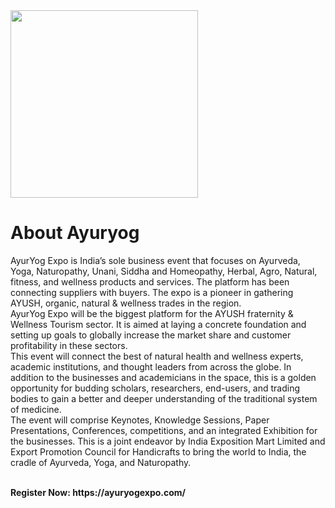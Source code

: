 </centre>
<img style="width: 300px" src="https://ayuryogexpo.com/wp-content/uploads/2023/07/Ayuryog-Expo_2024-2.png">
<h1>About Ayuryog</h1>

<p>AyurYog Expo is India’s sole business event that focuses on Ayurveda, Yoga, Naturopathy, Unani, Siddha and Homeopathy, Herbal, Agro, Natural, fitness, and wellness products and services. The platform has been connecting suppliers with buyers. The expo is a pioneer in gathering AYUSH, organic, natural & wellness trades in the region.
<br>
AyurYog Expo will be the biggest platform for the AYUSH fraternity & Wellness Tourism sector. It is aimed at laying a concrete foundation and setting up goals to globally increase the market share and customer profitability in these sectors.
<br>
This event will connect the best of natural health and wellness experts, academic institutions, and thought leaders from across the globe. In addition to the businesses and academicians in the space, this is a golden opportunity for budding scholars, researchers, end-users, and trading bodies to gain a better and deeper understanding of the traditional system of medicine.
<br>
The event will comprise Keynotes, Knowledge Sessions, Paper Presentations, Conferences, competitions, and an integrated Exhibition for the businesses. This is a joint endeavor by India Exposition Mart Limited and Export Promotion Council for Handicrafts to bring the world to India, the cradle of Ayurveda, Yoga, and Naturopathy.</p>
<br>
<strong>Register Now: <a>https://ayuryogexpo.com/</a></strong>
<centre>
